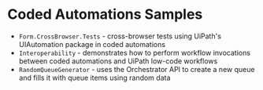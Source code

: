 # Coded Automations Samples
- `Form.CrossBrowser.Tests` - cross-browser tests using UiPath's UIAutomation package in coded automations
- `Interoperability` - demonstrates how to perform workflow invocations between coded automations and UiPath low-code workflows
- `RandomQueueGenerator` - uses the Orchestrator API to create a new queue and fills it with queue items using random data
